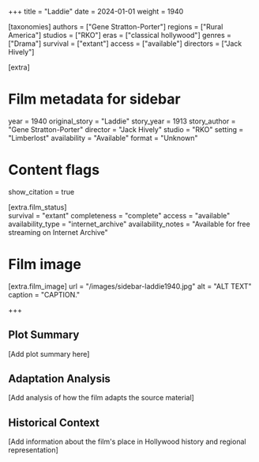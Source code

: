 +++
title = "Laddie"
date = 2024-01-01
weight = 1940

[taxonomies]
authors = ["Gene Stratton-Porter"]
regions = ["Rural America"]
studios = ["RKO"]
eras = ["classical hollywood"]
genres = ["Drama"]
survival = ["extant"]
access = ["available"]
directors = ["Jack Hively"]

[extra]
# Film metadata for sidebar
year = 1940
original_story = "Laddie"
story_year = 1913
story_author = "Gene Stratton-Porter"
director = "Jack Hively"
studio = "RKO"
setting = "Limberlost"
availability = "Available"
format = "Unknown"

# Content flags
show_citation = true

[extra.film_status]  
survival = "extant"
completeness = "complete"
access = "available"
availability_type = "internet_archive"
availability_notes = "Available for free streaming on Internet Archive"

# Film image
[extra.film_image]
url = "/images/sidebar-laddie1940.jpg"
alt = "ALT TEXT"
caption = "CAPTION."

+++

## Plot Summary

[Add plot summary here]

## Adaptation Analysis

[Add analysis of how the film adapts the source material]

## Historical Context

[Add information about the film's place in Hollywood history and regional representation]